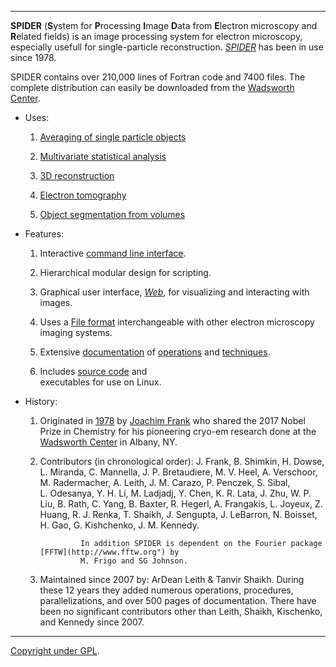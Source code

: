 
-------------------------------------------------------

**SPIDER**  (**S**ystem for **P**rocessing **I**mage **D**ata from **E**lectron microscopy and **R**elated fields) 
is an image processing system for electron microscopy, especially usefull for single-particle reconstruction. 
[*SPIDER*](http://spider.wadsworth.org/spider_doc/spider/docs/spider.html) has been in use since 1978. 
  
SPIDER contains over 210,000 lines of Fortran code and 7400 files. 
The complete distribution can easily be downloaded from the 
[Wadsworth Center](http://spider.wadsworth.org/spider_doc/spider/docs/spi-register.html). 

* Uses:
               
   1.  [Averaging of single particle objects](http://spider.wadsworth.org/spider_doc/spider/docs/philosophy.html) 
  
   2.  [Multivariate statistical analysis](http://spider.wadsworth.org/spider_doc/spider/docs/techs/MSA/index.html)
  
   3.  [3D reconstruction](http://spider.wadsworth.org/spider_doc/spider/docs/strategies.html)

   4.  [Electron tomography](http://spider.wadsworth.org/spider_doc/spider/docs/techs/lgstr/tomo/tomo.html)
                     
   5.  [Object segmentation from volumes](http://spider.wadsworth.org/spider_doc/spider/docs/techs/segment/segment.html)

        
* Features:
               
   1.   Interactive [command line interface](http://spider.wadsworth.org/spider_doc/spider/docs/user_doc.html).  

   2.   Hierarchical modular design for scripting.  

   3.   Graphical user interface, [*Web*](http://spider.wadsworth.org/spider_doc/web/docs/web.html), for 
        visualizing and interacting with images.  

   4.   Uses a [File format](http://spider.wadsworth.org/spider_doc/spider_doc/spider/docs/image_doc.html) 
        interchangeable with other electron microscopy imaging systems.  

   5.   Extensive [documentation](http://spider.wadsworth.org/spider_doc/spider/docs/documents.html) of 
                     [operations](http://spider.wadsworth.org/spider_doc/spider/docs/operations_doc.html) and
                     [techniques](http://spider.wadsworth.org/spider_doc/spider/docs/techniques.html).  
                  
   6.   Includes [source code](http://spider.wadsworth.org/spider_doc/spider/src) and   
                 executables for use on Linux. 
 
* History:

   1.   Originated in [1978](http://spider.wadsworth.org/spider_doc/spider/docs/spider78.html) by 
           [Joachim Frank](http://franklab.cpmc.columbia.edu/franklab) who
           shared the 2017 Nobel Prize in Chemistry for his pioneering cryo-em research done at the 
           [Wadsworth Center](http://www.wadsworth.org) in Albany, NY.
       
   2.  Contributors (in chronological order): 
                    J. Frank,    B. Shimkin,   H. Dowse,       L. Miranda,  C. Mannella,   J. P. Bretaudiere, 
                    M. V. Heel,  A. Verschoor, M. Radermacher, A. Leith,     J. M. Carazo, P. Penczek,    S. Sibal,  
                    L. Odesanya, Y. H. Li,     M. Ladjadj,     Y. Chen,      K. R. Lata,   J. Zhu,        W. P. Liu,   B. Rath, 
                    C. Yang,     B. Baxter,    R. Hegerl,      A. Frangakis, L. Joyeux,    Z. Huang,      R. J. Renka,
                    T. Shaikh,   J. Sengupta,  J. LeBarron,    N. Boisset,   H. Gao,       G. Kishchenko, J. M. Kennedy.                

                    In addition SPIDER is dependent on the Fourier package [FFTW](http://www.fftw.org") by 
                    M. Frigo and SG Johnson.  
               
   3.   Maintained since 2007 by: ArDean Leith & Tanvir Shaikh. During these 12 years they added numerous 
        operations, procedures, parallelizations, and over 500 pages of documentation.  There have been no 
        significant contributors other than Leith, Shaikh, Kischenko, and Kennedy since 2007.

-----------------------------------------------------

[Copyright under GPL](http://spider.wadsworth.org/spider_doc/spider/docs/copyright.html).   

